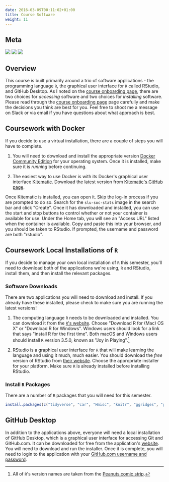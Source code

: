 ```yaml
---
date: 2016-03-09T00:11:02+01:00
title: Course Software
weight: 11
---
```


## Meta 

![](https://img.shields.io/badge/semester-fall%202018-yellow.svg) ![](https://img.shields.io/badge/release-draft-red.svg) 
![](https://img.shields.io/badge/last%20update-2018--05--02-brightgreen.svg)

## Overview

This course is built primarily around a trio of software applications - the programming language `R`, the graphical user interface for `R` called RStudio, and GitHub Desktop. As I noted on the [course onboarding page](/getting-started/#course-software), there are two choices for *accessing* software and two choices for *installing* software. Please read through the [course onboarding page](/getting-started/#course-software) page carefully and make the decisions you think are best for you. Feel free to shoot me a message on Slack or via email if you have questions about what approach is best.

## Coursework with Docker
If you decide to use a virtual installation, there are a couple of steps you will have to complete. 

1. You will need to download and install the appropriate version [Docker Community Edition](https://store.docker.com/search?type=edition&offering=community) for your operating system. Once it is installed, make sure it is *running* before continuing.

2. The easiest way to use Docker is with its Docker's graphical user interface [Kitematic](https://github.com/docker/kitematic/). Download the latest version from [Kitematic's GitHub page](https://github.com/docker/kitematic/releases/latest).

Once Kitematic is installed, you can open it. Skip the log-in process if you are prompted to do so. Search for the `slu-soc-stats` image in the search bar and click "Create". Once it has downloaded and installed, you can use the start and stop buttons to control whether or not your container is available for use. Under the Home tab, you will see an "Access URL" listed when the container is available. Copy and paste this into your browser, and you should be taken to RStudio. If prompted, the username and password are both "rstudio". 

## Coursework Local Installations of `R`
If you decide to manage your own local installation of `R` this semester, you'll need to download both of the applications we're using, `R` and RStudio, install them, and then install the relevant packages.

### Software Downloads
There are two applications you will need to download and install. If you already have these installed, please check to make sure you are running the latest versions!

1. The computing language `R` needs to be downloaded and installed. You can download it from the [`R`'s website](https://cloud.r-project.org). Choose "Download R for (Mac) OS X" or "Download R for Windows". Windows users should look for a link that says "install R for the first time". Both macOS and Windows users should install `R` version 3.5.0, known as "Joy in Playing".[^1]

2. RStudio is a graphical user interface for `R` that will make learning the language and using it much, much easier. You should download the *free* version of RStudio from [their website](https://www.rstudio.com/products/rstudio/download/#download). Choose the appropriate installer for your platform. Make sure `R` is already installed before installing RStudio.

### Install `R` Packages
There are a number of `R` packages that you will need for this semester. 

```r
install.packages(c("tidyverse", "car", "Hmisc", "knitr", "ggridges", "ggthemes", "janitor", "lmtest", "moments", "nortest", "psych", "pwr", "sandwich", "stargazer", "rmarkdown", "skimr"))
```

## GitHub Desktop
In addition to the applications above, everyone will need a local installation of GitHub Desktop, which is a graphical user interface for accessing Git and GitHub.com. It can be downloaded for free from the application's [website](https://desktop.github.com). You will need to download and run the installer. Once it is complete, you will need to login to the application with your [GitHub.com username and password](/getting-started/#account-signups).

[^1]: All of `R`'s version names are taken from the [Peanuts comic strip](http://livefreeordichotomize.com/2017/09/28/r-release-names/).
